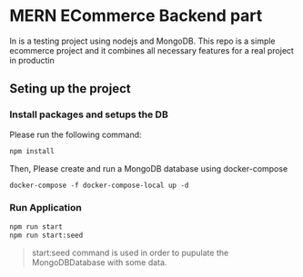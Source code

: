 # MERN ECommerce Backend part

In is a testing project using nodejs and MongoDB. This repo is a simple ecommerce project and it combines all necessary features for a real project in productin

## Seting up the project

### Install packages and setups the DB

Please run the following command:

```bash
npm install
```

Then, Please create and run a MongoDB database using docker-compose

```
docker-compose -f docker-compose-local up -d
```

### Run Application

```bash
npm run start
npm run start:seed
```

> start:seed command is used in order to pupulate the MongoDBDatabase with some data.
